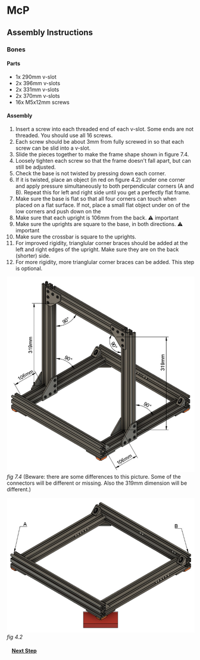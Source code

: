 # McP

## Assembly Instructions

### Bones

#### Parts  

* 1x 290mm v-slot
* 2x 396mm v-slots
* 2x 331mm v-slots
* 2x 370mm v-slots
* 16x M5x12mm screws

#### Assembly

1. Insert a screw into each threaded end of each v-slot.  Some ends are not threaded.  You should use all 16 screws.
1. Each screw should be about 3mm from fully screwed in so that each screw can be slid into a v-slot.
1. Slide the pieces together to make the frame shape shown in figure 7.4.
1. Loosely tighten each screw so that the frame doesn't fall apart, but can still be adjusted.
1. Check the base is not twisted by pressing down each corner.
1. If it is twisted, place an object (in red on figure 4.2) under one corner and apply pressure simultaneously to both perpendicular corners (A and B). Repeat this for left and right side until you get a perfectly flat frame.
1. Make sure the base is flat so that all four corners can touch when placed on a flat surface.  If not, place a small flat object under on of the low corners and push down on the 
1. Make sure that each upright is 106mm from the back.
   :warning: important
1. Make sure the uprights are square to the base, in both directions.
   :warning: important
1. Make sure the crossbar is square to the uprights.
1. For improved rigidity, trianglular corner braces should be added at the left and right edges of the upright.  Make sure they are on the back (shorter) side.
1. For more rigidity, more trianglular corner braces can be added.  This step is optional.


![](img/fig7.4.jpg)\
*fig 7.4* (Beware: there are some differences to this picture.  Some of the connectors will be different or missing.  Also the 319mm dimension will be different.)

![](img/fig4.2.jpg)\
*fig 4.2*

#### &nbsp;&nbsp;&nbsp; [Next Step](joints.md)
